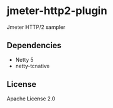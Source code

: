 # jmeter-http2-plugin

Jmeter HTTP/2 sampler

## Dependencies

* Netty 5
* netty-tcnative

## License

Apache License 2.0
